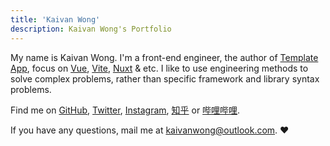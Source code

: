 ```yaml
---
title: 'Kaivan Wong'
description: Kaivan Wong's Portfolio
---
```


My name is Kaivan Wong. I'm a front-end engineer, the author of [Template App](https://github.com/template-app), focus on [Vue](https://vuejs.org/), [Vite](https://vitejs.dev/), [Nuxt](https://nuxt.com/) & etc. I like to use engineering methods to solve complex problems, rather than specific framework and library syntax problems.

Find me on [<span i-simple-icons-github ></span> GitHub](https://github.com/kaivanwong), [<span  i-simple-icons-twitter ></span> Twitter](https://twitter.com/kaivanwong), [<span i-simple-icons-instagram /></span> Instagram](https://www.instagram.com/hikaivanwong), [<span i-simple-icons-zhihu></span> 知乎](https://www.zhihu.com/people/kaivanwong) or [<span i-simple-icons-bilibili></span> 哔哩哔哩](https://space.bilibili.com/190014206).

If you have any questions, mail me at <a href="mailto:kaivanwong@outlook.com">kaivanwong@outlook.com</a>. ❤️
